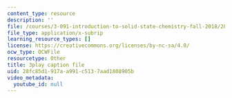 ```yaml
---
content_type: resource
description: ''
file: /courses/3-091-introduction-to-solid-state-chemistry-fall-2018/28fc85d1917aa991c5137aad1808905b_Crut4GvgU6g.srt
file_type: application/x-subrip
learning_resource_types: []
license: https://creativecommons.org/licenses/by-nc-sa/4.0/
ocw_type: OCWFile
resourcetype: Other
title: 3play caption file
uid: 28fc85d1-917a-a991-c513-7aad1808905b
video_metadata:
  youtube_id: null
---
```


